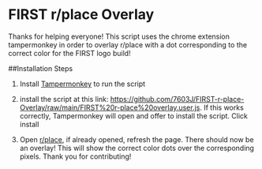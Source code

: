 # FIRST r/place Overlay
Thanks for helping everyone!
This script uses the chrome extension tampermonkey in order to overlay r/place with a dot corresponding to the 
correct color for the FIRST logo build!

##Installation Steps

1. Install [Tampermonkey](https://www.tampermonkey.net/) to run the script

2. install the script at this link: https://github.com/7603J/FIRST-r-place-Overlay/raw/main/FIRST%20r-place%20overlay.user.js.
If this works correctly, Tampermonkey will open and offer to install the script. Click install

3. Open [r/place](https://www.reddit.com/r/place/?cx=1163&cy=1611&px=26), if already opened, refresh the page.
There should now be an overlay! This will show the correct color dots over the corresponding pixels. Thank you
for contributing!
